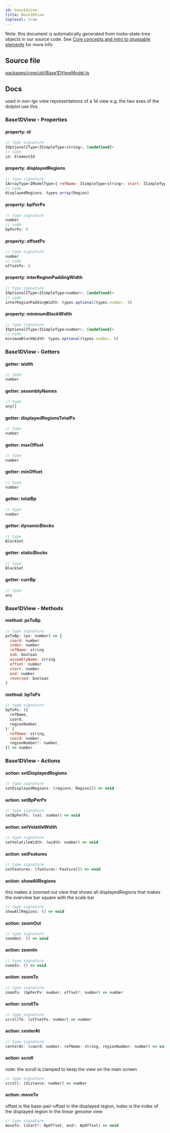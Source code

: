 ```yaml
---
id: base1dview
title: Base1DView
toplevel: true
---
```


Note: this document is automatically generated from mobx-state-tree objects in
our source code. See
[Core concepts and intro to pluggable elements](/docs/developer_guide/) for more
info

## Source file

[packages/core/util/Base1DViewModel.ts](https://github.com/GMOD/jbrowse-components/blob/main/packages/core/util/Base1DViewModel.ts)

## Docs

used in non-lgv view representations of a 1d view e.g. the two axes of the
dotplot use this

### Base1DView - Properties

#### property: id

```js
// type signature
IOptionalIType<ISimpleType<string>, [undefined]>
// code
id: ElementId
```

#### property: displayedRegions

```js
// type signature
IArrayType<IModelType<{ refName: ISimpleType<string>; start: ISimpleType<number>; end: ISimpleType<number>; reversed: IOptionalIType<ISimpleType<boolean>, [...]>; } & { ...; }, { ...; }, _NotCustomized, _NotCustomized>>
// code
displayedRegions: types.array(Region)
```

#### property: bpPerPx

```js
// type signature
number
// code
bpPerPx: 0
```

#### property: offsetPx

```js
// type signature
number
// code
offsetPx: 0
```

#### property: interRegionPaddingWidth

```js
// type signature
IOptionalIType<ISimpleType<number>, [undefined]>
// code
interRegionPaddingWidth: types.optional(types.number, 0)
```

#### property: minimumBlockWidth

```js
// type signature
IOptionalIType<ISimpleType<number>, [undefined]>
// code
minimumBlockWidth: types.optional(types.number, 0)
```

### Base1DView - Getters

#### getter: width

```js
// type
number
```

#### getter: assemblyNames

```js
// type
any[]
```

#### getter: displayedRegionsTotalPx

```js
// type
number
```

#### getter: maxOffset

```js
// type
number
```

#### getter: minOffset

```js
// type
number
```

#### getter: totalBp

```js
// type
number
```

#### getter: dynamicBlocks

```js
// type
BlockSet
```

#### getter: staticBlocks

```js
// type
BlockSet
```

#### getter: currBp

```js
// type
any
```

### Base1DView - Methods

#### method: pxToBp

```js
// type signature
pxToBp: (px: number) => {
  coord: number
  index: number
  refName: string
  oob: boolean
  assemblyName: string
  offset: number
  start: number
  end: number
  reversed: boolean
}
```

#### method: bpToPx

```js
// type signature
bpToPx: ({
  refName,
  coord,
  regionNumber,
}: {
  refName: string,
  coord: number,
  regionNumber?: number,
}) => number
```

### Base1DView - Actions

#### action: setDisplayedRegions

```js
// type signature
setDisplayedRegions: (regions: Region[]) => void
```

#### action: setBpPerPx

```js
// type signature
setBpPerPx: (val: number) => void
```

#### action: setVolatileWidth

```js
// type signature
setVolatileWidth: (width: number) => void
```

#### action: setFeatures

```js
// type signature
setFeatures: (features: Feature[]) => void
```

#### action: showAllRegions

this makes a zoomed out view that shows all displayedRegions that makes the
overview bar square with the scale bar

```js
// type signature
showAllRegions: () => void
```

#### action: zoomOut

```js
// type signature
zoomOut: () => void
```

#### action: zoomIn

```js
// type signature
zoomIn: () => void
```

#### action: zoomTo

```js
// type signature
zoomTo: (bpPerPx: number, offset?: number) => number
```

#### action: scrollTo

```js
// type signature
scrollTo: (offsetPx: number) => number
```

#### action: centerAt

```js
// type signature
centerAt: (coord: number, refName: string, regionNumber: number) => void
```

#### action: scroll

note: the scroll is clamped to keep the view on the main screen

```js
// type signature
scroll: (distance: number) => number
```

#### action: moveTo

offset is the base-pair-offset in the displayed region, index is the index of
the displayed region in the linear genome view

```js
// type signature
moveTo: (start?: BpOffset, end?: BpOffset) => void
```
